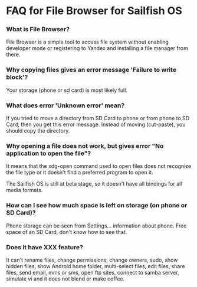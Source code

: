 
# FAQ for File Browser for Sailfish OS 

### What is File Browser?

File Browser is a simple tool to access file system without 
enabling developer mode or registering to Yandex and installing
a file manager from there.

### Why copying files gives an error message 'Failure to write block'?

Your storage (phone or sd card) is most likely full.

### What does error 'Unknown error' mean?

If you tried to move a directory from SD Card to phone or
from phone to SD Card, then you get this error message. Instead of 
moving (cut-paste), you should copy the directory.

### Why opening a file does not work, but gives error "No application to open the file"?

It means that the xdg-open command used to open files does not recognize
the file type or it doesn't find a preferred program to open it.

The Sailfish OS is still at beta stage, so it doesn't have all bindings
for all media formats.

### How can I see how much space is left on storage (on phone or SD Card)?

Phone storage can be seen from Settings... information about phone. Free
space of an SD Card, don't know how to see that.

### Does it have XXX feature?

It can't rename files, change permissions, change owners, 
sudo, show hidden files, show Android home folder, multi-select files, 
edit files, share files, send email, mms or sms, open ftp sites, 
connect to samba server, simulate vi and it does not blend or make coffee.

